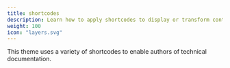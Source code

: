 ```yaml
---
title: shortcodes
description: Learn how to apply shortcodes to display or transform content in markdown files.
weight: 100
icon: "layers.svg"
---
```


This theme uses a variety of shortcodes to enable authors of technical documentation. 
